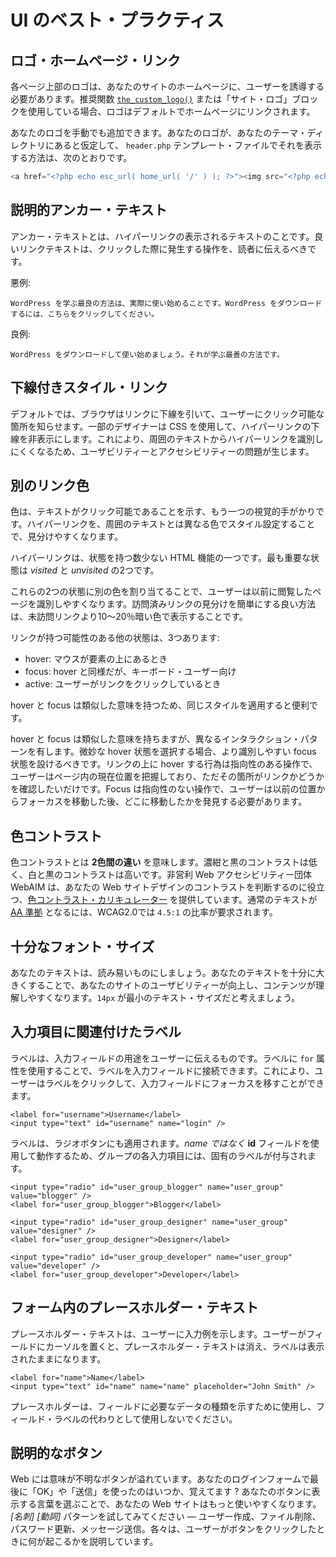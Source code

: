 <!-- 
# UI Best Practices
 -->

# UI のベスト・プラクティス

<!-- 
## Logo Homepage Link
 -->

## ロゴ・ホームページ・リンク

<!-- 
The logo at the top each page should send the user to the homepage of your site.  
If you are using the recommended function, [the\_custom\_logo()](https://developer.wordpress.org/reference/functions/the_custom_logo/) or the site logo block, the logo is linked to the homepage by default.
 -->

各ページ上部のロゴは、あなたのサイトのホームページに、ユーザーを誘導する必要があります。推奨関数 [`the_custom_logo()`](https://developer.wordpress.org/reference/functions/the_custom_logo/) または「サイト・ロゴ」ブロックを使用している場合、ロゴはデフォルトでホームページにリンクされます。

<!-- 
You can also add your logo manually. Assuming your logo is in your theme directory, this is how to display it in the `header.php` template file.
 -->

あなたのロゴを手動でも追加できます。あなたのロゴが、あなたのテーマ・ディレクトリにあると仮定して、 `header.php` テンプレート・ファイルでそれを表示する方法は、次のとおりです。

```php
<a href="<?php echo esc_url( home_url( '/' ) ); ?>"><img src="<?php echo get_stylesheet_directory_uri(); ?>/logo.png" alt="<?php esc_attr_e( 'Home Page', 'textdmomain' );?>" /></a>
```

<!-- 
## Descriptive Anchor Text
 -->

## 説明的アンカー・テキスト

<!-- 
The anchor text is the visible text for a hyperlink. Good link text should give the reader an idea of the action that will take place when clicking it.
 -->

アンカー・テキストとは、ハイパーリンクの表示されるテキストのことです。良いリンクテキストは、クリックした際に発生する操作を、読者に伝えるべきです。

<!-- 
A bad example:
 -->

悪例:

<!-- 
```
The best way to learn WordPress is to start using it. To Download WordPress, click here.
```
 -->

```
WordPress を学ぶ最良の方法は、実際に使い始めることです。WordPress をダウンロードするには、こちらをクリックしてください。
```

<!-- 
A better example:
 -->

良例:

<!-- 
```
Download WordPress and start using it. That's the best way to learn.
```
 -->

```
WordPress をダウンロードして使い始めましょう。それが学ぶ最善の方法です。
```

<!-- 
## Style Links with Underlines
 -->

## 下線付きスタイル・リンク

<!-- 
By default, browsers underline links to let the user know what is clickable. Some designers use CSS to turn off underlines for hyperlinks. This causes usability and accessibility problems, as it makes it more difficult to identify hyperlinks from the surrounding text.
 -->

デフォルトでは、ブラウザはリンクに下線を引いて、ユーザーにクリック可能な箇所を知らせます。一部のデザイナーは CSS を使用して、ハイパーリンクの下線を非表示にします。これにより、周囲のテキストからハイパーリンクを識別しにくくなるため、ユーザビリティーとアクセシビリティーの問題が生じます。

<!-- 
## Different Link Colors
 -->

## 別のリンク色

<!-- 
Color is another visual cue that text is clickable. Styling hyperlinks with a different color than the surrounding text makes them easier to distinguish.
 -->

色は、テキストがクリック可能であることを示す、もう一つの視覚的手がかりです。ハイパーリンクを、周囲のテキストとは異なる色でスタイル設定することで、見分けやすくなります。

<!-- 
Hyperlinks are one of the few HTML features that have state. The two most important states are *visited* and *unvisited*.
 -->

ハイパーリンクは、状態を持つ数少ない HTML 機能の一つです。最も重要な状態は *visited* と *unvisited* の2つです。

<!-- 
Having different colors for these two states helps users identify the pages they’ve visited before. A good trick for taking the guess work out of visited links is to color them 10%-20% darker than the unvisited links.
 -->

これらの2つの状態に別の色を割り当てることで、ユーザーは以前に閲覧したページを識別しやすくなります。訪問済みリンクの見分けを簡単にする良い方法は、未訪問リンクより10～20％暗い色で表示することです。

<!-- 
There are 3 other states that links can have:
 -->

リンクが持つ可能性のある他の状態は、3つあります:

<!-- 
*   hover, when a mouse is over an element
*   focus, similar to hover but for keyboard users
*   active, when a user is clicking on a link
 -->

*   hover: マウスが要素の上にあるとき
*   focus: hover と同様だが、キーボード・ユーザー向け
*   active: ユーザーがリンクをクリックしているとき

<!-- 
Since hover and focus have similar meanings, it is useful to give them the same styles.
 -->

hover と focus は類似した意味を持つため、同じスタイルを適用すると便利です。

<!-- 
Though hover and focus have similar meanings, they have different interaction patterns. If you choose a subtle hover state, you should have a more easily identifiable focus state. Hovering over a link is a directed activity, where the user knows where they are in the page and only needs to identify whether that spot is linked. Focus is an undirected activity, where the user needs to discover where their focus has moved to after shifting focus from the previous location.
 -->

hover と focus は類似した意味を持ちますが、異なるインタラクション・パターンを有します。微妙な hover 状態を選択する場合、より識別しやすい focus 状態を設けるべきです。リンクの上に hover する行為は指向性のある操作で、ユーザーはページ内の現在位置を把握しており、ただその箇所がリンクかどうかを確認したいだけです。Focus は指向性のない操作で、ユーザーは以前の位置からフォーカスを移動した後、どこに移動したかを発見する必要があります。

<!-- 
## Color Contrast
 -->

## 色コントラスト

<!-- 
Color contrast refers to the **difference between two colors**. Contrast is low between navy blue and black. Contrast is high between white and black. WebAIM, a non-profit web accessibility organization, provides a [color contrast calculator](https://webaim.org/resources/contrastchecker/) to help you determine the contrast in your website design. The WCAG 2.0 requires a ratio of 4.5:1 on normal text to be [AA compliant](http://www.w3.org/WAI/WCAG20/quickref/#qr-visual-audio-contrast-contrast).
 -->

色コントラストとは **2色間の違い** を意味します。濃紺と黒のコントラストは低く、白と黒のコントラストは高いです。非営利 Web アクセシビリティー団体 WebAIM は、あなたの Web サイトデザインのコントラストを判断するのに役立つ、[色コントラスト・カリキュレーター](https://webaim.org/resources/contrastchecker/) を提供しています。通常のテキストが [AA 準拠](http://www.w3.org/WAI/WCAG20/quickref/#qr-visual-audio-contrast-contrast) となるには、WCAG2.0では `4.5:1` の比率が要求されます。

<!-- 
## Sufficient Font Size
 -->

## 十分なフォント・サイズ

<!-- 
Make your text easy to read. By making your text large enough, you increase the usability of your site and make the content easier to understand. 14px is the smallest text should be.
 -->

あなたのテキストは、読み易いものにしましょう。あなたのテキストを十分に大きくすることで、あなたのサイトのユーザビリティーが向上し、コンテンツが理解しやすくなります。`14px` が最小のテキスト・サイズだと考えましょう。

<!-- 
## Associate Labels with Inputs
 -->

## 入力項目に関連付けたラベル

<!-- 
Labels inform the user what an input field is for. You can connect the label to the input by using the `for` attribute in the label. This will allow the user to click the label and focus on the input field.
 -->

ラベルは、入力フィールドの用途をユーザーに伝えるものです。ラベルに `for` 属性を使用することで、ラベルを入力フィールドに接続できます。これにより、ユーザーはラベルをクリックして、入力フィールドにフォーカスを移すことができます。

```
<label for="username">Username</label>
<input type="text" id="username" name="login" />
```

<!-- 
Labels work for radio buttons as well. Since it works using the **id** field *and not the name*, each input for the group gets its own label.
 -->

ラベルは、ラジオボタンにも適用されます。*name ではなく* **id** フィールドを使用して動作するため、グループの各入力項目には、固有のラベルが付与されます。

```
<input type="radio" id="user_group_blogger" name="user_group" value="blogger" />
<label for="user_group_blogger">Blogger</label>
 
<input type="radio" id="user_group_designer" name="user_group" value="designer" />
<label for="user_group_designer">Designer</label>
 
<input type="radio" id="user_group_developer" name="user_group" value="developer" />
<label for="user_group_developer">Developer</label>
```

<!-- 
## Placeholder Text in Forms
 -->

## フォーム内のプレースホルダー・テキスト

<!-- 
Placeholder text shows the user an example of what to type. When a user puts their cursor in the field, the placeholder text will disappear, while the label remains.
 -->

プレースホルダー・テキストは、ユーザーに入力例を示します。ユーザーがフィールドにカーソルを置くと、プレースホルダー・テキストは消え、ラベルは表示されたままになります。

```
<label for="name">Name</label>
<input type="text" id="name" name="name" placeholder="John Smith" />
```

<!-- 
Use placeholders to suggest the type of data a field requires, and not as a substitute for the field label.
 -->

プレースホルダーは、フィールドに必要なデータの種類を示すために使用し、フィールド・ラベルの代わりとして使用しないでください。

<!-- 
## Descriptive Buttons
 -->

## 説明的なボタン

<!-- 
The web is filled with buttons that have unclear meanings. Remember the last time you used ‘OK’ or ‘submit’ on your login form? Choosing better words to display on your buttons can make your website easier to use. Try the pattern *\[verb\] \[noun\]* — Create user, Delete File, Update Password, Send Message. Each describes what will happen when the user clicks the button.
 -->

Web には意味が不明なボタンが溢れています。あなたのログインフォームで最後に「OK」や「送信」を使ったのはいつか、覚えてます ? あなたのボタンに表示する言葉を選ぶことで、あなたの Web サイトはもっと使いやすくなります。*[名刺] [動詞]* パターンを試してみてください — ユーザー作成、ファイル削除、パスワード更新、メッセージ送信。各々は、ユーザーがボタンをクリックしたときに何が起こるかを説明しています。